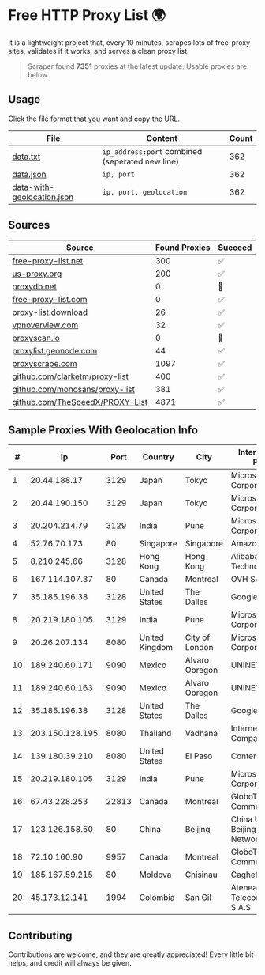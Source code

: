 
# Free HTTP Proxy List 🌍

It is a lightweight project that, every 10 minutes, scrapes lots of free-proxy sites, validates if it works, and serves a clean proxy list.


> Scraper found **7351** proxies at the latest update. Usable proxies are below.

## Usage

Click the file format that you want and copy the URL.


|File|Content|Count|
|----|-------|-----|
|[data.txt](https://raw.githubusercontent.com/themiralay/Proxy-List-World/master/data.txt)|`ip_address:port` combined (seperated new line)|362|
|[data.json](https://raw.githubusercontent.com/themiralay/Proxy-List-World/master/data.json)|`ip, port`|362|
|[data-with-geolocation.json](https://raw.githubusercontent.com/themiralay/Proxy-List-World/master/data-with-geolocation.json)|`ip, port, geolocation`|362|

## Sources

|Source|Found Proxies|Succeed|
|------|-------------|-------|
|[free-proxy-list.net](https://free-proxy-list.net)|300|✅|
|[us-proxy.org](https://www.us-proxy.org)|200|✅|
|[proxydb.net](http://proxydb.net)|0|🚫|
|[free-proxy-list.com](https://free-proxy-list.com/?page=&port=&type%5B%5D=http&type%5B%5D=https&up_time=0&search=Search)|0|✅|
|[proxy-list.download](https://www.proxy-list.download/HTTP)|26|✅|
|[vpnoverview.com](https://vpnoverview.com/privacy/anonymous-browsing/free-proxy-servers)|32|✅|
|[proxyscan.io](https://www.proxyscan.io)|0|🚫|
|[proxylist.geonode.com](https://proxylist.geonode.com/api/proxy-list?limit=300&page=1&sort_by=lastChecked&sort_type=desc&protocols=http,https)|44|✅|
|[proxyscrape.com](https://api.proxyscrape.com/v2/?request=displayproxies&protocol=http&timeout=10000&country=all&ssl=all&anonymity=all)|1097|✅|
|[github.com/clarketm/proxy-list](https://raw.githubusercontent.com/clarketm/proxy-list/master/proxy-list-raw.txt)|400|✅|
|[github.com/monosans/proxy-list](https://raw.githubusercontent.com/monosans/proxy-list/main/proxies/http.txt)|381|✅|
|[github.com/TheSpeedX/PROXY-List](https://raw.githubusercontent.com/TheSpeedX/PROXY-List/master/http.txt)|4871|✅|


## Sample Proxies With Geolocation Info

|#|Ip|Port|Country|City|Internet Service Provider|
|-|--|----|-------|----|-------------------------|
|1|20.44.188.17|3129|Japan|Tokyo|Microsoft Corporation|
|2|20.44.190.150|3129|Japan|Tokyo|Microsoft Corporation|
|3|20.204.214.79|3129|India|Pune|Microsoft Corporation|
|4|52.76.70.173|80|Singapore|Singapore|Amazon.com, Inc.|
|5|8.210.245.66|3128|Hong Kong|Hong Kong|Alibaba (US) Technology Co., Ltd.|
|6|167.114.107.37|80|Canada|Montreal|OVH SAS|
|7|35.185.196.38|3128|United States|The Dalles|Google LLC|
|8|20.219.180.105|3129|India|Pune|Microsoft Corporation|
|9|20.26.207.134|8080|United Kingdom|City of London|Microsoft Corporation|
|10|189.240.60.171|9090|Mexico|Alvaro Obregon|UNINET|
|11|189.240.60.163|9090|Mexico|Alvaro Obregon|UNINET|
|12|35.185.196.38|3128|United States|The Dalles|Google LLC|
|13|203.150.128.195|8080|Thailand|Vadhana|Internet Thailand Company Ltd|
|14|139.180.39.210|8080|United States|El Paso|Conterra|
|15|20.219.180.105|3129|India|Pune|Microsoft Corporation|
|16|67.43.228.253|22813|Canada|Montreal|GloboTech Communications|
|17|123.126.158.50|80|China|Beijing|China Unicom Beijing Province Network|
|18|72.10.160.90|9957|Canada|Montreal|GloboTech Communications|
|19|185.167.59.215|80|Moldova|Chisinau|Caghet-plus SRL|
|20|45.173.12.141|1994|Colombia|San Gil|Atenea Telecomunicaciones S.A.S|



## Contributing

Contributions are welcome, and they are greatly appreciated! Every
little bit helps, and credit will always be given.

